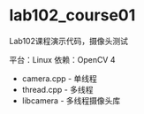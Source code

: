 # lab102_course01
Lab102课程演示代码，摄像头测试

平台：Linux
依赖：OpenCV 4

* camera.cpp - 单线程
* thread.cpp - 多线程
* libcamera - 多线程摄像头库
